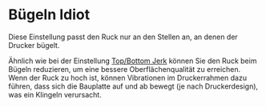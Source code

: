Bügeln Idiot
====
Diese Einstellung passt den Ruck nur an den Stellen an, an denen der Drucker bügelt.

Ähnlich wie bei der Einstellung [Top/Bottom Jerk](../speed/jerk_topbottom.md) können Sie den Ruck beim Bügeln reduzieren, um eine bessere Oberflächenqualität zu erreichen. Wenn der Ruck zu hoch ist, können Vibrationen im Druckerrahmen dazu führen, dass sich die Bauplatte auf und ab bewegt (je nach Druckerdesign), was ein Klingeln verursacht.